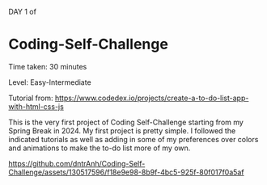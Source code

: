 DAY 1 of 
# Coding-Self-Challenge

Time taken: 30 minutes

Level: Easy-Intermediate 

Tutorial from: https://www.codedex.io/projects/create-a-to-do-list-app-with-html-css-js

This is the very first project of Coding Self-Challenge starting from my Spring Break in 2024. 
My first project is pretty simple. I followed the indicated tutorials as well as adding in some of my preferences over colors and animations to make the to-do list more of my own. 

https://github.com/dntrAnh/Coding-Self-Challenge/assets/130517596/f18e9e98-8b9f-4bc5-925f-80f017f0a5af

